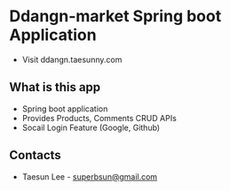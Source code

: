 # Ddangn-market Spring boot Application
- Visit ddangn.taesunny.com

## What is this app

- Spring boot application
- Provides Products, Comments CRUD APIs
- Socail Login Feature (Google, Github)

## Contacts

- Taesun Lee - superbsun@gmail.com
